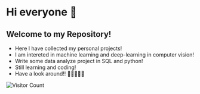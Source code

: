 # Hi everyone 👋
## Welcome to my Repository!

- Here I have collected my personal projects!
- I am intereted in machine learning and deep-learning in computer vision!
- Write some data analyze project in SQL and python!
- Still learning and coding!
- Have a look around!! 🙌🏻🙌🏻😜
<!--
**Bing0222/Bing0222** is a ✨ _special_ ✨ repository because its `README.md` (this file) appears on your GitHub profile.

Here are some ideas to get you started:

- 🔭 I’m currently working on ...
- 🌱 I’m currently learning ...
- 👯 I’m looking to collaborate on ...
- 🤔 I’m looking for help with ...
- 💬 Ask me about ...
- 📫 How to reach me: ...
- 😄 Pronouns: ...
- ⚡ Fun fact: ...
-->

![Visitor Count](https://profile-counter.glitch.me/Bing0222/count.svg)



